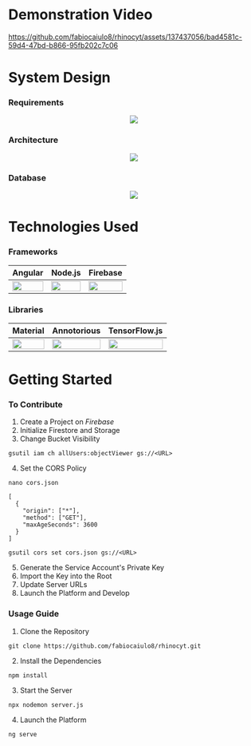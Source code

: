 # Demonstration Video

https://github.com/fabiocaiulo8/rhinocyt/assets/137437056/bad4581c-59d4-47bd-b866-95fb202c7c06

# System Design

### Requirements

<p align="center"><img src="https://github.com/user-attachments/assets/affe85b3-31eb-47ee-99c8-688510bec69f"></p>

### Architecture

<p align="center"><img src="https://github.com/user-attachments/assets/1d4d9508-493e-4b28-82af-9e589dac9f65"></p>

### Database

<p align="center"><img src="https://github.com/user-attachments/assets/f09d6e96-e3cb-403d-85d5-41743056bdfa"></p>

# Technologies Used

### Frameworks

| Angular | Node.js | Firebase |
| :-: | :-: | :-: |
| <img src="https://github.com/fabiocaiulo8/rhinocyt/assets/137437056/76195405-99a8-4971-a3a1-57f098d0ce1c" width="100%" max-width="250" height="auto"> | <img src="https://github.com/fabiocaiulo8/rhinocyt/assets/137437056/f41e6b26-aad4-41c6-9f89-d3af8aa88c08" width="100%" max-width="250" height="auto"> | <img src="https://github.com/fabiocaiulo8/rhinocyt/assets/137437056/3e9c312d-7f74-4dc3-ad91-27fec59d9dba" width="100%" max-width="250" height="auto"> |

### Libraries

| Material | Annotorious | TensorFlow.js |
| :-: | :-: | :-: |
| <img src="https://github.com/fabiocaiulo8/rhinocyt/assets/137437056/20aba96f-a833-4043-a524-ad945d7d33eb" width="100%" max-width="250" height="auto"> | <img src="https://github.com/fabiocaiulo8/rhinocyt/assets/137437056/bb3bed33-daf7-4300-a78c-f094ceac89f1" width="100%" max-width="250" height="auto"> | <img src="https://github.com/fabiocaiulo8/rhinocyt/assets/137437056/b5121b47-1c2f-44d8-8f3c-6b1521fcdbc8" width="100%" max-width="250" height="auto"> |

# Getting Started

### To Contribute

1. Create a Project on *Firebase*
2. Initialize Firestore and Storage
3. Change Bucket Visibility 
```
gsutil iam ch allUsers:objectViewer gs://<URL>
```
4. Set the CORS Policy
```
nano cors.json
```
```
[
  {
    "origin": ["*"],
    "method": ["GET"],
    "maxAgeSeconds": 3600
  }
]
```
```
gsutil cors set cors.json gs://<URL>
```
5. Generate the Service Account's Private Key
6. Import the Key into the Root
7. Update Server URLs
8. Launch the Platform and Develop

### Usage Guide

1. Clone the Repository
```
git clone https://github.com/fabiocaiulo8/rhinocyt.git
```
2. Install the Dependencies
```
npm install
```
3. Start the Server
```
npx nodemon server.js
```
4. Launch the Platform
```
ng serve
```
